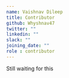 ```yaml
---
name: Vaishnav Dileep
title: Contributor
github: Whyshnav47
twitter: ""
linkedin: ""
slack: ""
joining_date: ""
role : contributor
---
```


Still waiting for this
